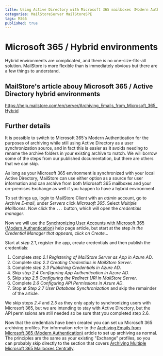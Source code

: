 ```yaml
---
title: Using Active Directory with Microsoft 365 mailboxes (Modern Authentication)
categories: MailStoreServer MailStoreSPE
tags: M365
published: true
--- 
```

# Microsoft 365 / Hybrid environments

Hybrid environments are complicated, and there is no one-size-fits-all solution. MailStore is more flexible than is immediately obvious but there are a few things to understand.

## MailStore's article abouy Microsoft 365 / Active Directory hybrid environments

https://help.mailstore.com/en/server/Archiving_Emails_from_Microsoft_365_Hybrid

## Further details

It is possible to switch to Microsoft 365's Modern Authentication for the purposes of archiving while still using Active Directory as a user synchronization source, and in fact this is easier as it avoids needing to rename the archive folders in your existing archive to match. We will borrow some of the steps from our published documentation, but there are others that we can skip.

As long as your Microsoft 365 environment is synchronized with your local Active Directory, MailStore can use either option as a source for user information and can archive from both Microsoft 365 mailboxes and your on-premises Exchange as well if you happen to have a hybrid environment.

To set things up, login to MailStore Client with an *admin* account, go to *Archive E-mail*, under *Servers* click *Microsoft 365*. Select *Multiple Mailboxes*. Now click the `...` button, which will open the *credentials manager*.

Now we will use the [Synchronizing User Accounts with Microsoft 365 (Modern Authentication)](https://help.mailstore.com/en/server/Synchronizing_User_Accounts_with_Microsoft_365_(Modern_Authentication)) help page article, but start at the step *In the Credential Manager that appears, click on Create…*

Start at *step 2.1*, register the app, create credentials and then publish the credentials:

1. Complete *step 2.1 Registering of MailStore Server as App in Azure AD*.
1. Complete *step 2.2 Creating Credentials in MailStore Server*.
1. Complete *step 2.3 Publishing Credentials in Azure AD*.
1. Skip *step 2.4 Configuring App Authentication in Azure AD*.
1. Skip *step 2.5 Configuring the Redirect URI in MailStore Server*.
1. Complete *2.6 Configuring API Permissions in Azure AD*.
1. Stop at *Step 2.7 User Database Synchronization* and skip the remainder of the article.

We skip steps *2.4* and *2.5* as they only apply to synchronizing users with Microsoft 365, but we are intending to stay with Active Directory, but the API permissions are still needed so be sure that you completed step 2.6.

Now that the credentials have been created you can set up Microsoft 365 archiving profiles. For information refer to the [Archiving Emails from Microsoft 365 (Modern Authentication)](https://help.mailstore.com/en/server/Archiving_Emails_from_Microsoft_365_(Modern_Authentication)) article to set up archiving as normal. 
The principles are the same as your existing "Exchange" profiles, so you can probably skip directly to the section that covers [Archiving Multiple Microsoft 365 Mailboxes Centrally](https://help.mailstore.com/en/server/Archiving_Emails_from_Microsoft_365_(Modern_Authentication)#Archiving_Multiple_Microsoft_365_Mailboxes_Centrally).

